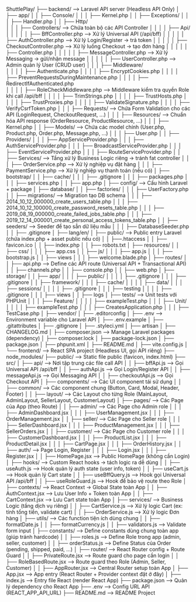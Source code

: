 ShuttlePlay/
├── backend/                                --> Laravel API server (Headless API Only)
│   ├── app/
│   │   ├── Console/
│   │   │   ├── Kernel.php
│   │   ├── Exceptions/
│   │   │   ├── Handler.php
│   │   ├── Http/                          
│   │   │   ├── Controllers/                --> Chứa toàn bộ các API Controller
│   │   │   │   ├── Api/
│   │   │   │   │   ├── BffController.php          --> Xử lý Universal API (/api/bff)
│   │   │   │   │   ├── AuthController.php         --> Xử lý Login/Register → trả token
│   │   │   │   │   ├── CheckoutController.php     --> Xử lý luồng Checkout → tạo đơn hàng
│   │   │   │   │   ├── Controller.php
│   │   │   │   │   ├── MessageController.php      --> Xử lý Messaging → gửi/nhận message
│   │   │   │   │   ├── UserController.php         --> Admin quản lý User (CRUD user)
│   │   │   ├── Middleware/   
│   │   │   │   ├── Authenticate.php
│   │   │   │   ├── EncryptCookies.php
│   │   │   │   ├── PreventRequestsDuringMaintenance.php
│   │   │   │   ├── RedirectIfAuthenticated.php              
│   │   │   │   ├── RoleCheckMiddleware.php        --> Middleware kiểm tra quyền Role khi call /api/bff
│   │   │   │   ├── TrimStrings.php
│   │   │   │   ├── TrustHosts.php
│   │   │   │   ├── TrustProxies.php
│   │   │   │   ├── ValidateSignature.php
│   │   │   │   ├── VerifyCsrfToken.php
│   │   │   ├── Requests/                   --> Chứa Form Validation cho các API (LoginRequest, CheckoutRequest, ...)
│   │   │   ├── Resources/                  --> Chuẩn hóa API response (OrderResource, ProductResource, ...)
│   │   │   ├── Kernel.php
│   │   ├── Models/                         --> Chứa các model chính (User.php, Product.php, Order.php, Message.php, ...)
│   │   │   ├── User.php
│   │   ├── Providers/
│   │   │   ├── AppServiceProvider.php
│   │   │   ├── AuthServiceProvider.php
│   │   │   ├── BroadcastServiceProvider.php
│   │   │   ├── EventServiceProvider.php
│   │   │   ├── RouteServiceProvider.php
│   │   ├── Services/                       --> Tầng xử lý Business Logic riêng → tránh fat controller
│   │   │   ├── OrderService.php                  --> Xử lý nghiệp vụ đặt hàng
│   │   │   ├── PaymentService.php                --> Xử lý nghiệp vụ thanh toán (nếu có)
│   ├── bootstrap/
│   │   ├── cache/
│   │   │   ├── .gitignore
│   │   │   ├── packages.php
│   │   │   ├── services.php
│   │   ├── app.php
│   ├── config/                             --> Cấu hình Laravel + package
│   ├── database/
│   │   ├── factories/
│   │   │   ├── UserFactory.php
│   │   ├── migrations/                     --> Migration tạo DB schema
│   │   │   ├── 2014_10_12_000000_create_users_table.php
│   │   │   ├── 2014_10_12_100000_create_password_resets_table.php
│   │   │   ├── 2019_08_19_000000_create_failed_jobs_table.php
│   │   │   ├── 2019_12_14_000001_create_personal_access_tokens_table.php
│   │   ├── seeders/                        --> Seeder để tạo sẵn dữ liệu mẫu
│   │   │   ├── DatabaseSeeder.php
│   │   ├── .gitignore
│   ├── lang/en/
│   ├── public/                             --> Public entry Laravel (chứa index.php + asset public nếu có)
│   │   ├──.htaccess
│   │   ├── favicon.ico
│   │   ├── index.php
│   │   ├── robots.txt
│   ├── resources/
│   │   ├── css/
│   │   │   ├── app.css
│   │   ├── js/
│   │   │   ├── app.js
│   │   │   ├── bootstrap.js
│   │   ├── views
│   │   │   ├── welcome.blade.php
│   ├── routes/
│   │   ├── api.php                         --> Define các API route (Universal API + Transactional API)
│   │   ├── channels.php
│   │   ├── console.php
│   │   ├── web.php
│   ├── storage/
│   │   ├── app/
│   │   │   ├── public/
│   │   │   │   ├── .gitignore
│   │   │   ├── .gitignore
│   │   ├── framework/
│   │   │   ├── cache/
│   │   │   │   ├── data/
│   │   │   ├── sessions/
│   │   │   │   ├── .gitignore
│   │   │   ├── testing
│   │   │   │   ├── .gitignore
│   │   │   ├── views
│   │   ├── logs
│   ├── tests/                              --> Unit tests với PHPUnit
│   │   │   ├── Feature/
│   │   │   │   ├── exampleTest.php
│   │   │   ├── Unit/
│   │   │   │   ├── exampleTest.php
│   │   │   ├── CreatesApplication.php
│   │   │   ├── TestCase.php
│   ├── vendor/
│   ├── .editorconfig
│   ├── .env                                --> Environment variable cho Laravel API
│   ├── .env.example
│   ├── .gitattributes
│   ├── .gitignore
│   ├── .styleci.yml
│   ├── artisan
│   ├── CHANGELOG.md
│   ├── composer.json                       --> Manage Laravel packages (dependency)
│   ├── composer.lock
│   ├── package-lock.json
│   ├── package.json
│   ├── phpunit.xml
│   ├── README.md
│   ├── vite.config.js
│
└── frontend/                               --> React SPA project (Headless UI, gọi API riêng)
    ├── node_modules/
    ├── public/                             --> Static file public (favicon, index.html)
    ├── src/
    │   ├── api/                            --> Nơi tập trung các file call API
    │   │   ├── bffApi.js                        --> Gọi Universal API /api/bff
    │   │   ├── authApi.js                       --> Gọi Login/Register API
    │   │   ├── messageApi.js                    --> Gọi Messaging API
    │   │   ├── checkoutApi.js                   --> Gọi Checkout API
    │   ├── components/                     --> Các UI component tái sử dụng
    │   │   ├── common/                          --> Các component chung (Button, Card, Modal, Header, Footer)
    │   │   ├── layout/                          --> Các Layout cho từng Role (MainLayout, AdminLayout, SellerLayout, CustomerLayout)
    │   ├── pages/                          --> Các Page của App (theo Route)
    │   │   ├── admin/                           --> Các Page cho Admin role
    │   │   │   ├── AdminDashboard.jsx
    │   │   │   ├── UserManagement.jsx
    │   │   │   ├── OrderManagement.jsx
    │   │   ├── seller/                          --> Các Page cho Seller role
    │   │   │   ├── SellerDashboard.jsx
    │   │   │   ├── ProductManagement.jsx
    │   │   │   ├── SellerOrders.jsx
    │   │   ├── customer/                        --> Các Page cho Customer role
    │   │   │   ├── CustomerDashboard.jsx
    │   │   │   ├── ProductList.jsx
    │   │   │   ├── ProductDetail.jsx
    │   │   │   ├── CartPage.jsx
    │   │   │   ├── OrderHistory.jsx
    │   │   ├── auth/                            --> Page Login, Register
    │   │   │   ├── Login.jsx
    │   │   │   ├── Register.jsx
    │   │   ├── HomePage.jsx                     --> Public HomePage (không cần Login)
    │   ├── hooks/                           --> Custom React hooks → tách logic ra dễ dùng
    │   │   ├── useAuth.js                       --> Hook quản lý auth state (user info, token)
    │   │   ├── useCart.js                       --> Hook quản lý Cart state
    │   │   ├── useBffQuery.js                   --> Hook gọi Universal API /api/bff
    │   │   ├── useRoleGuard.js                  --> Hook để bảo vệ route theo Role
    │   ├── contexts/                        --> React Context → Global State toàn App
    │   │   ├── AuthContext.jsx                  --> Lưu User Info + Token toàn App
    │   │   ├── CartContext.jsx                  --> Lưu Cart state toàn App
    │   ├── services/                        --> Business Logic (tầng dịch vụ riêng)
    │   │   ├── CartService.js                   --> Xử lý logic Cart (ex: tính tổng tiền, validate cart)
    │   │   ├── OrderService.js                  --> Xử lý logic Đơn hàng
    │   ├── utils/                           --> Các function tiện ích dùng chung
    │   │   ├── formatDate.js
    │   │   ├── formatCurrency.js
    │   │   ├── validators.js                   --> Validate form input
    │   ├── constants/                       --> Define constants dùng chung toàn app (giúp tránh hardcode)
    │   │   ├── roles.js                         --> Define Role trong app (admin, seller, customer)
    │   │   ├── orderStatus.js                   --> Define Status của Order (pending, shipped, paid, ...)
    │   ├── router/                          --> React Router config + Route Guard
    │   │   ├── PrivateRoute.jsx                 --> Route guard cho page cần login
    │   │   ├── RoleBasedRoute.jsx               --> Route guard theo Role (Admin, Seller, Customer)
    │   │   ├── AppRouter.jsx                    --> Central Router setup toàn App
    │   ├── App.jsx                          --> App entry (React Router + Provider context đặt ở đây)
    │   ├── index.js                        --> Entry file React (render React App)
    ├── package.json                       --> Quản lý dependency cho React App
    ├── .env                               --> Config URL API (REACT_APP_API_URL)
    ├── README.md                          --> README Project
